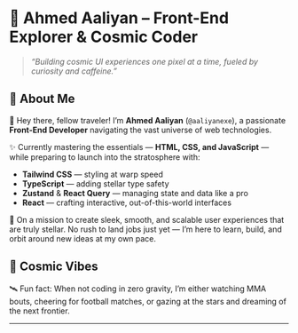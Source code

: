# 🚀 Ahmed Aaliyan – Front-End Explorer & Cosmic Coder

> *“Building cosmic UI experiences one pixel at a time, fueled by curiosity and caffeine.”*

## 👋 About Me

🌌 Hey there, fellow traveler! I’m **Ahmed Aaliyan** (`@aaliyanexe`), a passionate **Front-End Developer** navigating the vast universe of web technologies.  

✨ Currently mastering the essentials — **HTML, CSS, and JavaScript** — while preparing to launch into the stratosphere with:  
- **Tailwind CSS** — styling at warp speed  
- **TypeScript** — adding stellar type safety  
- **Zustand** & **React Query** — managing state and data like a pro  
- **React** — crafting interactive, out-of-this-world interfaces  

🚀 On a mission to create sleek, smooth, and scalable user experiences that are truly stellar. No rush to land jobs just yet — I’m here to learn, build, and orbit around new ideas at my own pace.  

## 🌌 Cosmic Vibes  

🛰️ Fun fact: When not coding in zero gravity, I’m either watching MMA bouts, cheering for football matches, or gazing at the stars and dreaming of the next frontier.  

---


